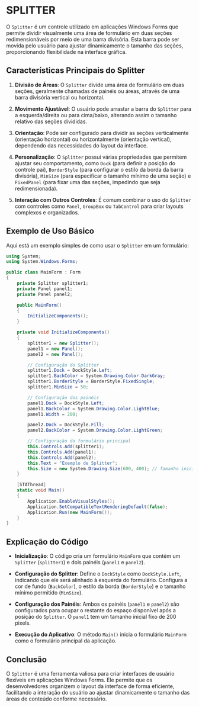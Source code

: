 # SPLITTER
O `Splitter` é um controle utilizado em aplicações Windows Forms que permite dividir visualmente uma área de formulário em duas seções redimensionáveis por meio de uma barra divisória. Esta barra pode ser movida pelo usuário para ajustar dinamicamente o tamanho das seções, proporcionando flexibilidade na interface gráfica.

## Características Principais do Splitter
1. **Divisão de Áreas**: O `Splitter` divide uma área de formulário em duas seções, geralmente chamadas de painéis ou áreas, através de uma barra divisória vertical ou horizontal.

2. **Movimento Ajustável**: O usuário pode arrastar a barra do `Splitter` para a esquerda/direita ou para cima/baixo, alterando assim o tamanho relativo das seções divididas.

3. **Orientação**: Pode ser configurado para dividir as seções verticalmente (orientação horizontal) ou horizontalmente (orientação vertical), dependendo das necessidades do layout da interface.

4. **Personalização**: O `Splitter` possui várias propriedades que permitem ajustar seu comportamento, como `Dock` (para definir a posição do controle pai), `BorderStyle` (para configurar o estilo da borda da barra divisória), `MinSize` (para especificar o tamanho mínimo de uma seção) e `FixedPanel` (para fixar uma das seções, impedindo que seja redimensionada).

5. **Interação com Outros Controles**: É comum combinar o uso do `Splitter` com controles como `Panel`, `GroupBox` ou `TabControl` para criar layouts complexos e organizados.

## Exemplo de Uso Básico
Aqui está um exemplo simples de como usar o `Splitter` em um formulário:

```csharp
using System;
using System.Windows.Forms;

public class MainForm : Form
{
    private Splitter splitter1;
    private Panel panel1;
    private Panel panel2;

    public MainForm()
    {
        InitializeComponents();
    }

    private void InitializeComponents()
    {
        splitter1 = new Splitter();
        panel1 = new Panel();
        panel2 = new Panel();

        // Configuração do Splitter
        splitter1.Dock = DockStyle.Left;
        splitter1.BackColor = System.Drawing.Color.DarkGray;
        splitter1.BorderStyle = BorderStyle.FixedSingle;
        splitter1.MinSize = 50;

        // Configuração dos painéis
        panel1.Dock = DockStyle.Left;
        panel1.BackColor = System.Drawing.Color.LightBlue;
        panel1.Width = 200;

        panel2.Dock = DockStyle.Fill;
        panel2.BackColor = System.Drawing.Color.LightGreen;

        // Configuração do formulário principal
        this.Controls.Add(splitter1);
        this.Controls.Add(panel1);
        this.Controls.Add(panel2);
        this.Text = "Exemplo de Splitter";
        this.Size = new System.Drawing.Size(600, 400); // Tamanho inicial do formulário
    }

    [STAThread]
    static void Main()
    {
        Application.EnableVisualStyles();
        Application.SetCompatibleTextRenderingDefault(false);
        Application.Run(new MainForm());
    }
}
```

## Explicação do Código
- **Inicialização**: O código cria um formulário `MainForm` que contém um `Splitter` (`splitter1`) e dois painéis (`panel1` e `panel2`).

- **Configuração do Splitter**: Define o `DockStyle` como `DockStyle.Left`, indicando que ele será alinhado à esquerda do formulário. Configura a cor de fundo (`BackColor`), o estilo da borda (`BorderStyle`) e o tamanho mínimo permitido (`MinSize`).

- **Configuração dos Painéis**: Ambos os painéis (`panel1` e `panel2`) são configurados para ocupar o restante do espaço disponível após a posição do `Splitter`. O `panel1` tem um tamanho inicial fixo de 200 pixels.

- **Execução do Aplicativo**: O método `Main()` inicia o formulário `MainForm` como o formulário principal da aplicação.

## Conclusão
O `Splitter` é uma ferramenta valiosa para criar interfaces de usuário flexíveis em aplicações Windows Forms. Ele permite que os desenvolvedores organizem o layout da interface de forma eficiente, facilitando a interação do usuário ao ajustar dinamicamente o tamanho das áreas de conteúdo conforme necessário.